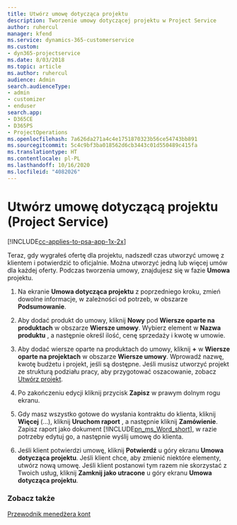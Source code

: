 ```yaml
---
title: Utwórz umowę dotycząca projektu
description: Tworzenie umowy dotyczącej projektu w Project Service
author: ruhercul
manager: kfend
ms.service: dynamics-365-customerservice
ms.custom:
- dyn365-projectservice
ms.date: 8/03/2018
ms.topic: article
ms.author: ruhercul
audience: Admin
search.audienceType:
- admin
- customizer
- enduser
search.app:
- D365CE
- D365PS
- ProjectOperations
ms.openlocfilehash: 7a626da271a4c4e1751870323b56ce54743bb891
ms.sourcegitcommit: 5c4c9bf3ba018562d6cb3443c01d550489c415fa
ms.translationtype: HT
ms.contentlocale: pl-PL
ms.lasthandoff: 10/16/2020
ms.locfileid: "4082026"
---
```

# <a name="create-a-project-contract-project-service"></a>Utwórz umowę dotyczącą projektu (Project Service)

[!INCLUDE[cc-applies-to-psa-app-1x-2x](../includes/cc-applies-to-psa-app-1x-2x.md)]

Teraz, gdy wygrałeś ofertę dla projektu, nadszedł czas utworzyć umowę z klientem i potwierdzić to oficjalnie. Można utworzyć jedną lub więcej umów dla każdej oferty. Podczas tworzenia umowy, znajdujesz się w fazie **Umowa** projektu.  
  
1. Na ekranie **Umowa dotycząca projektu** z poprzedniego kroku, zmień dowolne informacje, w zależności od potrzeb, w obszarze **Podsumowanie**.  
  
2. Aby dodać produkt do umowy, kliknij **Nowy** pod **Wiersze oparte na produktach** w obszarze **Wiersze umowy**. Wybierz element w **Nazwa produktu** , a następnie określ ilość, cenę sprzedaży i kwotę w umowie.  
  
3. Aby dodać wiersze oparte na produktach do umowy, kliknij **+** w **Wiersze oparte na projektach** w obszarze **Wiersze umowy**. Wprowadź nazwę, kwotę budżetu i projekt, jeśli są dostępne. Jeśli musisz utworzyć projekt ze strukturą podziału pracy, aby przygotować oszacowanie, zobacz [Utwórz projekt](../psa/create-project.md).  
  
4. Po zakończeniu edycji kliknij przycisk **Zapisz** w prawym dolnym rogu ekranu.  
  
5. Gdy masz wszystko gotowe do wysłania kontraktu do klienta, kliknij **Więcej** (...), kliknij **Uruchom raport** , a następnie kliknij **Zamówienie**. Zapisz raport jako dokument [!INCLUDE[pn_ms_Word_short](../includes/pn-ms-word-short.md)], w razie potrzeby edytuj go, a następnie wyślij umowę do klienta.  
  
6. Jeśli klient potwierdzi umowę, kliknij **Potwierdź** u góry ekranu **Umowa dotycząca projektu**. Jeśli klient chce, aby zmienić niektóre elementy, utwórz nową umowę. Jeśli klient postanowi tym razem nie skorzystać z Twoich usług, kliknij **Zamknij jako utracone** u góry ekranu **Umowa dotycząca projektu**.  
  
### <a name="see-also"></a>Zobacz także  
 [Przewodnik menedżera kont](../psa/account-manager-guide.md)
